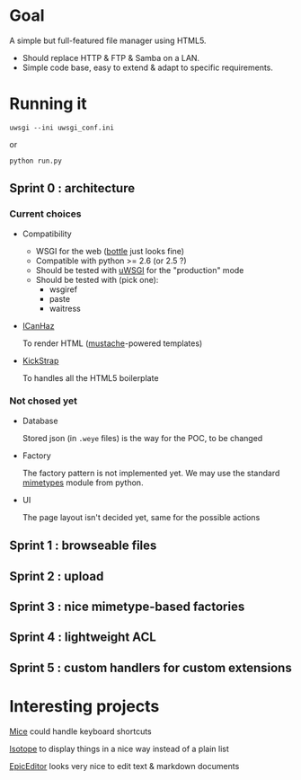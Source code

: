 # Goal

A simple but full-featured file manager using HTML5.

- Should replace HTTP & FTP & Samba on a LAN.
- Simple code base, easy to extend & adapt to specific requirements.


# Running it

    uwsgi --ini uwsgi_conf.ini

or

    python run.py


## Sprint 0 : architecture

### Current choices

- Compatibility

    - WSGI for the web ([bottle](http://bottlepy.org/docs/dev/) just looks fine)
    - Compatible with python >= 2.6 (or 2.5 ?)
    - Should be tested with [uWSGI](http://projects.unbit.it/uwsgi/) for the "production" mode
    - Should be tested with (pick one):
        - wsgiref
        - paste
        - waitress

- [ICanHaz](http://icanhazjs.com/)

    To render HTML ([mustache](http://mustache.github.com/mustache.5.html)-powered templates)

- [KickStrap](http://getkickstrap.com/docs/1.1/first-steps/)

    To handles all the HTML5 boilerplate

### Not chosed yet

- Database

    Stored json (in `.weye` files) is the way for the POC, to be changed

- Factory

    The factory pattern is not implemented yet. We may use the standard [mimetypes](http://docs.python.org/2/library/mimetypes.html) module from python.

- UI
    
    The page layout isn't decided yet, same for the possible actions

## Sprint 1 : browseable files

## Sprint 2 : upload

## Sprint 3 : nice mimetype-based factories

## Sprint 4 : lightweight ACL

## Sprint 5 : custom handlers for custom extensions


# Interesting projects

[Mice](http://craig.is/killing/mice) could handle keyboard shortcuts

[Isotope](http://isotope.metafizzy.co/index.html) to display things in a nice way instead of a plain list

[EpicEditor](http://oscargodson.github.com/EpicEditor/) looks very nice to edit text & markdown documents